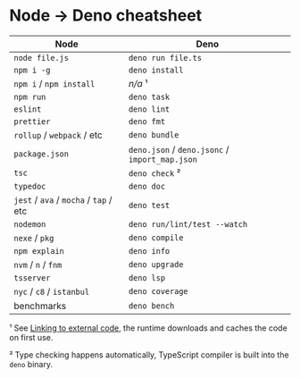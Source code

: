 # Node -> Deno cheatsheet

| Node                                   | Deno                                           |
| -------------------------------------- | ---------------------------------------------- |
| `node file.js`                         | `deno run file.ts`                             |
| `npm i -g`                             | `deno install`                                 |
| `npm i` / `npm install`                | _n/a_ ¹                                        |
| `npm run`                              | `deno task`                                    |
| `eslint`                               | `deno lint`                                    |
| `prettier`                             | `deno fmt`                                     |
| `rollup` / `webpack` / etc             | `deno bundle`                                  |
| `package.json`                         | `deno.json` / `deno.jsonc` / `import_map.json` |
| `tsc`                                  | `deno check` ²                                 |
| `typedoc`                              | `deno doc`                                     |
| `jest` / `ava` / `mocha` / `tap` / etc | `deno test`                                    |
| `nodemon`                              | `deno run/lint/test --watch`                   |
| `nexe` / `pkg`                         | `deno compile`                                 |
| `npm explain`                          | `deno info`                                    |
| `nvm` / `n` / `fnm`                    | `deno upgrade`                                 |
| `tsserver`                             | `deno lsp`                                     |
| `nyc` / `c8` / `istanbul`              | `deno coverage`                                |
| benchmarks                             | `deno bench`                                   |

¹ See [Linking to external code](../linking_to_external_code.md), the runtime
downloads and caches the code on first use.

² Type checking happens automatically, TypeScript compiler is built into the
`deno` binary.
